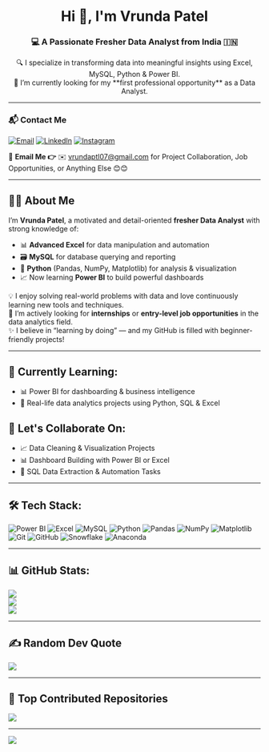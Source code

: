 <h1 align="center">Hi 👋, I'm Vrunda Patel</h1>
<h3 align="center">💻 A Passionate Fresher Data Analyst from India 🇮🇳</h3>

<p align="center">
🔍 I specialize in transforming data into meaningful insights using Excel, MySQL, Python & Power BI.<br/>
🚀 I’m currently looking for my **first professional opportunity** as a Data Analyst.
</p>

---

### 📬 Contact Me
[![Email](https://img.shields.io/badge/Gmail-D14836?style=for-the-badge&logo=gmail&logoColor=white)](mailto:vrundaptl07@gmail.com)
[![LinkedIn](https://img.shields.io/badge/LinkedIn-0A66C2?style=for-the-badge&logo=linkedin&logoColor=white)](https://www.linkedin.com/in/vrundap7)
[![Instagram](https://img.shields.io/badge/Instagram-E4405F?style=for-the-badge&logo=instagram&logoColor=white)](https://www.instagram.com/vrunda._.patel)

📧 **Email Me 👉** ✉️ vrundaptl07@gmail.com for Project Collaboration, Job Opportunities, or Anything Else 😊😊

---

## 🙋‍♀️ About Me
I’m **Vrunda Patel**, a motivated and detail-oriented **fresher Data Analyst** with strong knowledge of:
- 📊 **Advanced Excel** for data manipulation and automation  
- 🗃️ **MySQL** for database querying and reporting  
- 🐍 **Python** (Pandas, NumPy, Matplotlib) for analysis & visualization  
- 📈 Now learning **Power BI** to build powerful dashboards

💡 I enjoy solving real-world problems with data and love continuously learning new tools and techniques.  
💼 I’m actively looking for **internships** or **entry-level job opportunities** in the data analytics field.  
✨ I believe in “learning by doing” — and my GitHub is filled with beginner-friendly projects!

---

## 🌱 Currently Learning:
- 📊 Power BI for dashboarding & business intelligence  
- 📁 Real-life data analytics projects using Python, SQL & Excel

## 🤝 Let's Collaborate On:
- 📈 Data Cleaning & Visualization Projects  
- 📊 Dashboard Building with Power BI or Excel  
- 🧪 SQL Data Extraction & Automation Tasks

---

## 🛠️ Tech Stack:
![Power BI](https://img.shields.io/badge/Power_BI-F2C811?style=for-the-badge&logo=powerbi&logoColor=black)
![Excel](https://img.shields.io/badge/Excel-217346?style=for-the-badge&logo=microsoft-excel&logoColor=white)
![MySQL](https://img.shields.io/badge/MySQL-005C84?style=for-the-badge&logo=mysql&logoColor=white)
![Python](https://img.shields.io/badge/Python-3776AB?style=for-the-badge&logo=python&logoColor=white)
![Pandas](https://img.shields.io/badge/Pandas-150458?style=for-the-badge&logo=pandas&logoColor=white)
![NumPy](https://img.shields.io/badge/NumPy-013243?style=for-the-badge&logo=numpy&logoColor=white)
![Matplotlib](https://img.shields.io/badge/Matplotlib-3776AB?style=for-the-badge&logo=matplotlib&logoColor=white)
![Git](https://img.shields.io/badge/Git-F05033?style=for-the-badge&logo=git&logoColor=white)
![GitHub](https://img.shields.io/badge/GitHub-181717?style=for-the-badge&logo=github&logoColor=white)
![Snowflake](https://img.shields.io/badge/Snowflake-29B5E8?style=for-the-badge&logo=snowflake&logoColor=white)
![Anaconda](https://img.shields.io/badge/Anaconda-44A833?style=for-the-badge&logo=anaconda&logoColor=white)

---

## 📊 GitHub Stats:
![](https://github-readme-stats.vercel.app/api?username=vrundap7&theme=dark&hide_border=false&include_all_commits=true&count_private=false)<br/>
![](https://nirzak-streak-stats.vercel.app/?user=vrundap7&theme=dark&hide_border=false)<br/>
![](https://github-readme-stats.vercel.app/api/top-langs/?username=vrundap7&theme=dark&hide_border=false&include_all_commits=true&count_private=false&layout=compact)


---

## ✍️ Random Dev Quote
![](https://quotes-github-readme.vercel.app/api?type=horizontal&theme=radical)

---

## 🚀 Top Contributed Repositories
![](https://github-contributor-stats.vercel.app/api?username=vrundap7&limit=5&theme=dark&combine_all_yearly_contributions=true)

---

[![](https://visitcount.itsvg.in/api?id=vrundap7&icon=0&color=0)](https://visitcount.itsvg.in)

<!-- Proudly created with ❤️ by Vrunda Patel -->
